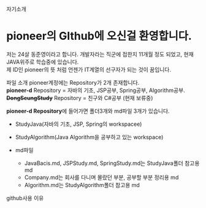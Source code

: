 자기소개
# pioneer의 GIthub에 오신걸 환영합니다.   
저는 24살 동준영이라고 합니다. 개발자라는 직군에 접한지 11개월 정도 되었고, 현재 JAVA위주로 학습중에 있습니다.   
제 ID인 pioneer의 뜻 처럼 언젠가 IT계열의 선구자가 되는 것이 꿈입니다.

파일 소개
pioneer계정에는 Repository가 2개 존재합니다.   
**pioneer-d** Repository  = 자바의 기초,  JSP공부, Spring공부, Algorithm공부.   
**~~DongSeungStudy~~** Repository = 친구와 C#공부 (현재 보류중)   

**pioneer-d Repository**에 들어가면 폴더3개와 md파일 3개가 있습니다.   
+ StudyJava(자바의 기초, JSP, Spring의 workspacee)

+ StudyAlgorithm(Java Algorithm을 공부하고 있는 workspace)

+ md파일
	+ JavaBacis.md, JSPStudy.md, SpringStudy.md는 StudyJava폴더 참고용 md
	+ Company.md는 회사를 다니며 몰랐던 부분, 공부할 부분 정리용 md
	+ Algorithm.md는 StudyAlgorithm폴더 참고용 md

github사용 이유










